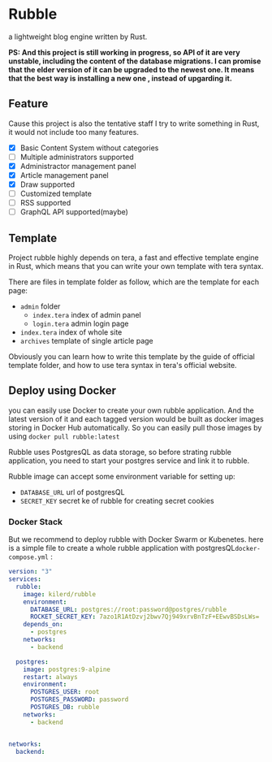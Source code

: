 # Rubble

a lightweight blog engine written by Rust.

**PS: And this project is still working in progress, so API of it are very unstable, including the content of the database migrations. I can promise that the elder version of it can be upgraded to the newest one. It means that the best way is installing a new one , instead of upgarding it.**

## Feature

Cause this project is also the tentative staff I try to write something in Rust, it would not include too many features.

- [x] Basic Content System without categories
- [ ] Multiple administrators supported
- [x] Administractor management panel
- [x] Article management panel
- [x] Draw supported
- [ ] Customized template
- [ ] RSS supported
- [ ] GraphQL API supported(maybe)

## Template 

Project rubble highly depends on tera, a fast and effective template engine in Rust, which means that you can write your own template with tera syntax.

There are files in template folder as follow, which are the template for each page:

- `admin` folder
  - `index.tera` index of admin panel
  - `login.tera` admin login page
- `index.tera` index of whole site
- `archives` template of single article page

Obviously you can learn how to write this template by the guide of official template folder, and how to use tera syntax in tera's official website.

## Deploy using Docker

you can easily use Docker to create your own rubble application. And the latest version of it and each tagged version would be built as docker images storing in Docker Hub automatically. So you can easily pull those images by using `docker pull rubble:latest`

Rubble uses PostgresQL as data storage, so before strating rubble application, you need to start your postgres service and link it to rubble.

Rubble image can accept some environment variable for setting up:

- `DATABASE_URL` url of postgresQL
- `SECRET_KEY` secret ke of rubble for creating secret cookies

### Docker Stack

But we recommend to deploy rubble with Docker Swarm or Kubenetes. here is a simple file to create a whole rubble application with postgresQL`docker-compose.yml` :


```yml
version: "3"
services:
  rubble:
    image: kilerd/rubble
    environment:
      DATABASE_URL: postgres://root:password@postgres/rubble
      ROCKET_SECRET_KEY: 7azo1R1AtDzvj2bwv7Qj949xrvBnTzF+EEwvBSDsLWs=
    depends_on:
      - postgres
    networks:
      - backend

  postgres:
    image: postgres:9-alpine
    restart: always
    environment:
      POSTGRES_USER: root
      POSTGRES_PASSWORD: password
      POSTGRES_DB: rubble
    networks:
      - backend


networks:
  backend:
```

